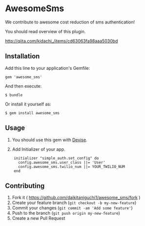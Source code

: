 # AwesomeSms

We contribute to awesome cost reduction of sms authentication!

You should read overview of this plugin.

http://qiita.com/kidachi_/items/cd63063fa98aaa5030bd

## Installation

Add this line to your application's Gemfile:

    gem 'awesome_sms'

And then execute:

    $ bundle

Or install it yourself as:

    $ gem install awesome_sms

## Usage

1. You should use this gem with [Devise](https://github.com/plataformatec/devise).

2. Add Initializer of your app.

```
    initializer "simple_auth.set_config" do
      config.awesome_sms.user_class ||= 'User'
      config.awesome_sms.twilio_num ||= YOUR_TWILIO_NUM
    end
```


## Contributing

1. Fork it ( https://github.com/daikitaniguchi1/awesome_sms/fork )
2. Create your feature branch (`git checkout -b my-new-feature`)
3. Commit your changes (`git commit -am 'Add some feature'`)
4. Push to the branch (`git push origin my-new-feature`)
5. Create a new Pull Request